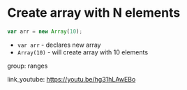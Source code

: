 # Create array with N elements

```javascript
var arr = new Array(10);
```

- `var arr` - declares new array
- `Array(10)` - will create array with 10 elements

group: ranges


link_youtube: https://youtu.be/hg31hLAwEBo

